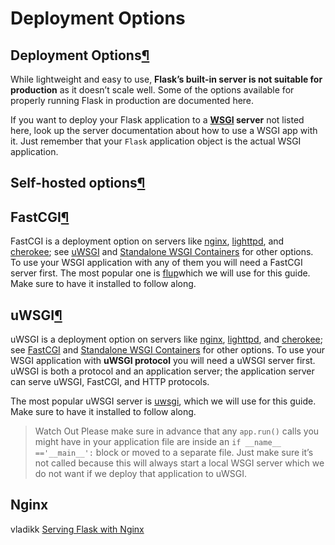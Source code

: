 # Deployment Options

## Deployment Options[¶](http://flask.pocoo.org/docs/1.0/deploying/#deployment-options)

While lightweight and easy to use, **Flask’s built-in server is not suitable for production** as it doesn’t scale well. Some of the options available for properly running Flask in production are documented here.

If you want to deploy your Flask application to a **[WSGI](https://en.wikipedia.org/wiki/Web_Server_Gateway_Interface) server** not listed here, look up the server documentation about how to use a WSGI app with it. Just remember that your `Flask` application object is the actual WSGI application.





## Self-hosted options[¶](https://flask.palletsprojects.com/en/1.1.x/deploying/#self-hosted-options)



## FastCGI[¶](https://flask.palletsprojects.com/en/1.1.x/deploying/fastcgi/#fastcgi)

FastCGI is a deployment option on servers like [nginx](https://nginx.org/), [lighttpd](https://www.lighttpd.net/), and [cherokee](http://cherokee-project.com/); see [uWSGI](https://flask.palletsprojects.com/en/1.1.x/deploying/uwsgi/) and [Standalone WSGI Containers](https://flask.palletsprojects.com/en/1.1.x/deploying/wsgi-standalone/) for other options. To use your WSGI application with any of them you will need a FastCGI server first. The most popular one is [flup](https://pypi.org/project/flup/)which we will use for this guide. Make sure to have it installed to follow along.



## uWSGI[¶](https://flask.palletsprojects.com/en/1.1.x/deploying/uwsgi/#uwsgi)

uWSGI is a deployment option on servers like [nginx](https://nginx.org/), [lighttpd](https://www.lighttpd.net/), and [cherokee](http://cherokee-project.com/); see [FastCGI](https://flask.palletsprojects.com/en/1.1.x/deploying/fastcgi/) and [Standalone WSGI Containers](https://flask.palletsprojects.com/en/1.1.x/deploying/wsgi-standalone/) for other options. To use your WSGI application with **uWSGI protocol** you will need a uWSGI server first. uWSGI is both a protocol and an application server; the application server can serve uWSGI, FastCGI, and HTTP protocols.

The most popular uWSGI server is [uwsgi](https://uwsgi-docs.readthedocs.io/en/latest/), which we will use for this guide. Make sure to have it installed to follow along.

> Watch Out
> Please make sure in advance that any `app.run()` calls you might have in your application file are inside an `if __name__ =='__main__':` block or moved to a separate file. Just make sure it’s not called because this will always start a local WSGI server which we do not want if we deploy that application to uWSGI.



## Nginx

vladikk [Serving Flask with Nginx](https://vladikk.com/2013/09/12/serving-flask-with-nginx-on-ubuntu/)
